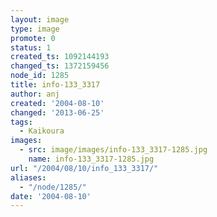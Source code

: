 ```yaml
---
layout: image
type: image
promote: 0
status: 1
created_ts: 1092144193
changed_ts: 1372159456
node_id: 1285
title: info-133_3317
author: anj
created: '2004-08-10'
changed: '2013-06-25'
tags:
  - Kaikoura
images:
  - src: image/images/info-133_3317-1285.jpg
    name: info-133_3317-1285.jpg
url: "/2004/08/10/info_133_3317/"
aliases:
  - "/node/1285/"
date: '2004-08-10'
---
```


